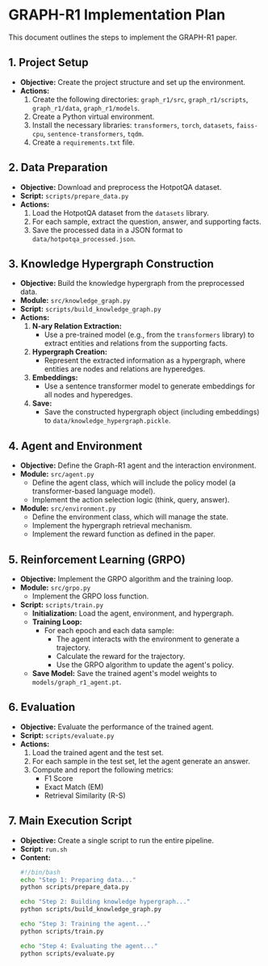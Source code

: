 
# GRAPH-R1 Implementation Plan

This document outlines the steps to implement the GRAPH-R1 paper.

## 1. Project Setup

- **Objective:** Create the project structure and set up the environment.
- **Actions:**
    1. Create the following directories: `graph_r1/src`, `graph_r1/scripts`, `graph_r1/data`, `graph_r1/models`.
    2. Create a Python virtual environment.
    3. Install the necessary libraries: `transformers`, `torch`, `datasets`, `faiss-cpu`, `sentence-transformers`, `tqdm`.
    4. Create a `requirements.txt` file.

## 2. Data Preparation

- **Objective:** Download and preprocess the HotpotQA dataset.
- **Script:** `scripts/prepare_data.py`
- **Actions:**
    1. Load the HotpotQA dataset from the `datasets` library.
    2. For each sample, extract the question, answer, and supporting facts.
    3. Save the processed data in a JSON format to `data/hotpotqa_processed.json`.

## 3. Knowledge Hypergraph Construction

- **Objective:** Build the knowledge hypergraph from the preprocessed data.
- **Module:** `src/knowledge_graph.py`
- **Script:** `scripts/build_knowledge_graph.py`
- **Actions:**
    1. **N-ary Relation Extraction:**
        - Use a pre-trained model (e.g., from the `transformers` library) to extract entities and relations from the supporting facts.
    2. **Hypergraph Creation:**
        - Represent the extracted information as a hypergraph, where entities are nodes and relations are hyperedges.
    3. **Embeddings:**
        - Use a sentence transformer model to generate embeddings for all nodes and hyperedges.
    4. **Save:**
        - Save the constructed hypergraph object (including embeddings) to `data/knowledge_hypergraph.pickle`.

## 4. Agent and Environment

- **Objective:** Define the Graph-R1 agent and the interaction environment.
- **Module:** `src/agent.py`
    - Define the agent class, which will include the policy model (a transformer-based language model).
    - Implement the action selection logic (think, query, answer).
- **Module:** `src/environment.py`
    - Define the environment class, which will manage the state.
    - Implement the hypergraph retrieval mechanism.
    - Implement the reward function as defined in the paper.

## 5. Reinforcement Learning (GRPO)

- **Objective:** Implement the GRPO algorithm and the training loop.
- **Module:** `src/grpo.py`
    - Implement the GRPO loss function.
- **Script:** `scripts/train.py`
    - **Initialization:** Load the agent, environment, and hypergraph.
    - **Training Loop:**
        - For each epoch and each data sample:
            - The agent interacts with the environment to generate a trajectory.
            - Calculate the reward for the trajectory.
            - Use the GRPO algorithm to update the agent's policy.
    - **Save Model:** Save the trained agent's model weights to `models/graph_r1_agent.pt`.

## 6. Evaluation

- **Objective:** Evaluate the performance of the trained agent.
- **Script:** `scripts/evaluate.py`
- **Actions:**
    1. Load the trained agent and the test set.
    2. For each sample in the test set, let the agent generate an answer.
    3. Compute and report the following metrics:
        - F1 Score
        - Exact Match (EM)
        - Retrieval Similarity (R-S)

## 7. Main Execution Script

- **Objective:** Create a single script to run the entire pipeline.
- **Script:** `run.sh`
- **Content:**
    ```bash
    #!/bin/bash
    echo "Step 1: Preparing data..."
    python scripts/prepare_data.py

    echo "Step 2: Building knowledge hypergraph..."
    python scripts/build_knowledge_graph.py

    echo "Step 3: Training the agent..."
    python scripts/train.py

    echo "Step 4: Evaluating the agent..."
    python scripts/evaluate.py
    ```
